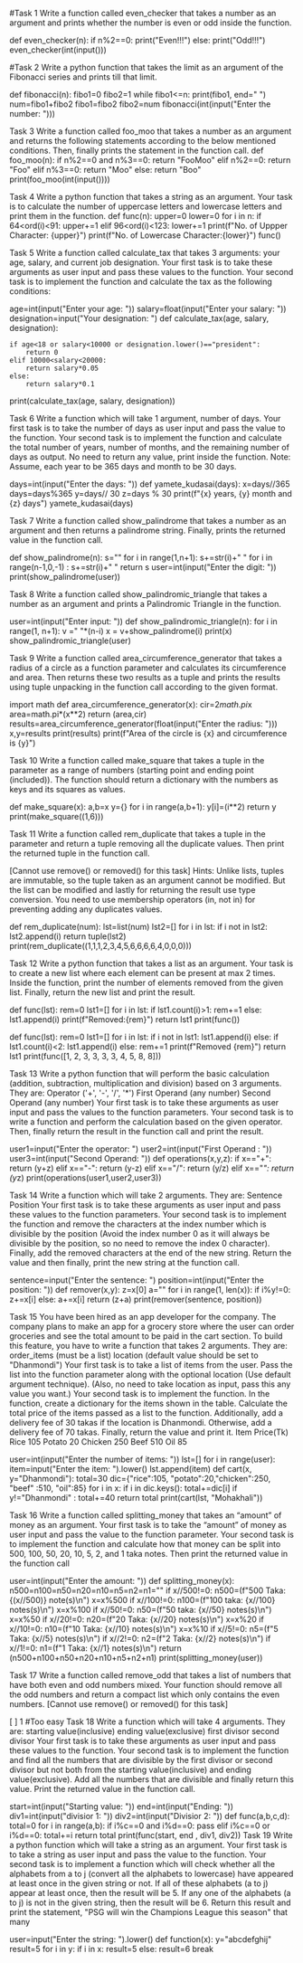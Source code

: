 #Task 1
Write a function called even_checker that takes a number as an argument and prints whether the number is even or odd inside the function.

def even_checker(n):
    if n%2==0:
       print("Even!!!")
    else:
       print("Odd!!!")
even_checker(int(input()))


#Task 2
Write a python function that takes the limit as an argument of the Fibonacci series and prints till that limit.

def fibonacci(n):
   fibo1=0
   fibo2=1
   while fibo1<=n:
        print(fibo1, end=" ")
        num=fibo1+fibo2
        fibo1=fibo2
        fibo2=num
fibonacci(int(input("Enter the number: ")))
 
Task 3
Write a function called foo_moo that takes a number as an argument and returns the following statements according to the below mentioned conditions. Then, finally prints the statement in the function call.
def foo_moo(n):
    if n%2==0 and n%3==0:
        return "FooMoo"
    elif n%2==0:
        return "Foo"
    elif n%3==0:
        return "Moo"
    else:
        return "Boo"
print(foo_moo(int(input())))

Task 4
Write a python function that takes a string as an argument. Your task is to calculate the number of uppercase letters and lowercase letters and print them in the function.
def func(n):
    upper=0
    lower=0
    for i in n:
        if 64<ord(i)<91:
            upper+=1
        elif 96<ord(i)<123:
            lower+=1
    print(f"No. of Uppper Character: {upper}")
    print(f"No. of Lowercase Character:{lower}")
func()

Task 5
Write a function called calculate_tax that takes 3 arguments: your age, salary, and current job designation. Your first task is to take these arguments as user input and pass these values to the function. Your second task is to implement the function and calculate the tax as the following conditions:

age=int(input("Enter your age: "))
salary=float(input("Enter your salary: "))
designation=input("Your designation: ")
def calculate_tax(age, salary, designation):

    if age<18 or salary<10000 or designation.lower()=="president":
        return 0
    elif 10000<salary<20000:
        return salary*0.05
    else:
        return salary*0.1
print(calculate_tax(age, salary, designation))

Task 6
Write a function which will take 1 argument, number of days. Your first task is to take the number of days as user input and pass the value to the function. Your second task is to implement the function and calculate the total number of years, number of months, and the remaining number of days as output. No need to return any value, print inside the function. Note: Assume, each year to be 365 days and month to be 30 days.

days=int(input("Enter the days: "))
def yamete_kudasai(days):
    x=days//365
    days=days%365
    y=days// 30
    z=days % 30
    print(f"{x} years, {y} month and {z} days")
yamete_kudasai(days)

Task 7
Write a function called show_palindrome that takes a number as an argument and then returns a palindrome string. Finally, prints the returned value in the function call.

def show_palindrome(n):
    s=""
    for i in range(1,n+1):
        s+=str(i)+" "
    for i in range(n-1,0,-1) :
        s+=str(i)+" "
    return s
user=int(input("Enter the digit: "))
print(show_palindrome(user))
 
Task 8
Write a function called show_palindromic_triangle that takes a number as an argument and prints a Palindromic Triangle in the function.

user=int(input("Enter input: "))
def show_palindromic_triangle(n):
    for i in range(1, n+1):
        v =" "*(n-i)
        x = v+show_palindrome(i)
        print(x)
show_palindromic_triangle(user)

 
Task 9
Write a function called area_circumference_generator that takes a radius of a circle as a function parameter and calculates its circumference and area. Then returns these two results as a tuple and prints the results using tuple unpacking in the function call according to the given format.

import math
def area_circumference_generator(x):
    cir=2*math.pi*x
    area=math.pi*(x**2)
    return (area,cir)
results=area_circumference_generator(float(input("Enter the radius: ")))
x,y=results
print(results)
print(f"Area of the circle is {x} and circumference is {y}")

Task 10
Write a function called make_square that takes a tuple in the parameter as a range of numbers (starting point and ending point (included)). The function should return a dictionary with the numbers as keys and its squares as values.

def make_square(x):
    a,b=x
    y={}
    for i in range(a,b+1):
        y[i]=(i**2)
    return y
print(make_square((1,6)))


Task 11
Write a function called rem_duplicate that takes a tuple in the parameter and return a tuple removing all the duplicate values. Then print the returned tuple in the function call.

[Cannot use remove() or removed() for this task]
Hints: Unlike lists, tuples are immutable, so the tuple taken as an argument cannot be modified. But the list can be modified and lastly for returning the result use type conversion. You need to use membership operators (in, not in) for preventing adding any duplicates values.

def rem_duplicate(num):
    lst=list(num)
    lst2=[]
    for i in lst:
        if i not in lst2:
            lst2.append(i)
    return tuple(lst2)
print(rem_duplicate((1,1,1,2,3,4,5,6,6,6,6,4,0,0,0)))


Task 12
Write a python function that takes a list as an argument. Your task is to create a new list where each element can be present at max 2 times. Inside the function, print the number of elements removed from the given list. Finally, return the new list and print the result.

def func(lst):
    rem=0
    lst1=[]
    for i in lst:
        if lst1.count(i)>1:
            rem+=1
        else:
            lst1.append(i)
    print(f"Removed:{rem}")
    return lst1
print(func())


def func(lst):
    rem=0
    lst1=[]
    for i in lst:
        if i not in lst1:
            lst1.append(i)
        else:
            if lst1.count(i)<2:
                lst1.append(i)
            else:
                rem+=1
    print(f"Removed {rem}")
    return lst1
print(func([1, 2, 3, 3, 3, 3, 4, 5, 8, 8]))

Task 13
Write a python function that will perform the basic calculation (addition, subtraction, multiplication and division) based on 3 arguments. They are: Operator ('+', '-', '/', '*') First Operand (any number) Second Operand (any number) Your first task is to take these arguments as user input and pass the values to the function parameters. Your second task is to write a function and perform the calculation based on the given operator. Then, finally return the result in the function call and print the result.

user1=input("Enter the operator: ")
user2=int(input("First Operand : "))
user3=int(input("Second Operand: "))
def operations(x,y,z):
    if x=="+":
        return (y+z)
    elif x=="-":
        return (y-z)
    elif x=="/":
        return (y/z)
    elif x=="*":
        return (y*z)
print(operations(user1,user2,user3))


Task 14
Write a function which will take 2 arguments. They are: Sentence Position Your first task is to take these arguments as user input and pass these values to the function parameters. Your second task is to implement the function and remove the characters at the index number which is divisible by the position (Avoid the index number 0 as it will always be divisible by the position, so no need to remove the index 0 character). Finally, add the removed characters at the end of the new string. Return the value and then finally, print the new string at the function call.

sentence=input("Enter the sentence: ")
position=int(input("Enter the position: "))
def remover(x,y):
    z=x[0]
    a=""
    for i in range(1, len(x)):
        if i%y!=0:
            z+=x[i]
        else:
            a+=x[i]
    return (z+a)
print(remover(sentence, position))


Task 15
You have been hired as an app developer for the company. The company plans to make an app for a grocery store where the user can order groceries and see the total amount to be paid in the cart section. To build this feature, you have to write a function that takes 2 arguments. They are: order_items (must be a list) location (default value should be set to "Dhanmondi") Your first task is to take a list of items from the user. Pass the list into the function parameter along with the optional location (Use default argument technique). (Also, no need to take location as input, pass this any value you want.)
Your second task is to implement the function. In the function, create a dictionary for the items shown in the table. Calculate the total price of the items passed as a list to the function. Additionally, add a delivery fee of 30 takas if the location is Dhanmondi. Otherwise, add a delivery fee of 70 takas. Finally, return the value and print it. Item Price(Tk) Rice 105 Potato 20 Chicken 250 Beef 510 Oil 85

user=int(input("Enter the number of items: "))
lst=[]
for i in range(user):
    item=input("Enter the item: ").lower()
    lst.append(item)
def cart(x, y="Dhanmondi"):
    total=30
    dic={"rice":105, "potato":20,"chicken":250, "beef" :510, "oil":85}
    for i in x:
        if i in dic.keys():
            total+=dic[i]
    if y!="Dhanmondi" :
        total+=40
    return total
print(cart(lst, "Mohakhali"))


Task 16
Write a function called splitting_money that takes an “amount” of money as an argument. Your first task is to take the “amount” of money as user input and pass the value to the function parameter. Your second task is to implement the function and calculate how that money can be split into 500, 100, 50, 20, 10, 5, 2, and 1 taka notes. Then print the returned value in the function call

user=int(input("Enter the amount: "))
def splitting_money(x):
    n500=n100=n50=n20=n10=n5=n2=n1=""
    if x//500!=0:
        n500=(f"500 Taka: {(x//500)} note(s)\n")
        x=x%500
    if x//100!=0:
        n100=(f"100 taka: {x//100} notes(s)\n")
        x=x%100
    if x//50!=0:
        n50=(f"50 taka: {x//50} notes(s)\n")
        x=x%50
    if x//20!=0:
        n20=(f"20 Taka: {x//20} notes(s)\n")
        x=x%20
    if x//10!=0:
        n10=(f"10 Taka: {x//10} notes(s)\n")
        x=x%10
    if x//5!=0:
        n5=(f"5 Taka: {x//5} notes(s)\n")
    if x//2!=0:
        n2=(f"2 Taka: {x//2} notes(s)\n")
    if x//1!=0:
        n1=(f"1 Taka: {x//1} notes(s)\n")
    return (n500+n100+n50+n20+n10+n5+n2+n1)
print(splitting_money(user))


Task 17
Write a function called remove_odd that takes a list of numbers that have both even and odd numbers mixed. Your function should remove all the odd numbers and return a compact list which only contains the even numbers. [Cannot use remove() or removed() for this task]

[ ]
  1
#Too easy
Task 18
Write a function which will take 4 arguments. They are: starting value(inclusive) ending value(exclusive) first divisor second divisor Your first task is to take these arguments as user input and pass these values to the function. Your second task is to implement the function and find all the numbers that are divisible by the first divisor or second divisor but not both from the starting value(inclusive) and ending value(exclusive). Add all the numbers that are divisible and finally return this value. Print the returned value in the function call.

start=int(input("Starting value: "))
end=int(input("Ending: "))
div1=int(input("divisior 1: "))
div2=int(input("Divisior 2: "))
def func(a,b,c,d):
    total=0
    for i in range(a,b):
        if i%c==0 and i%d==0:
            pass
        elif i%c==0 or i%d==0:
            total+=i
    return total
print(func(start, end , div1, div2))
Task 19
Write a python function which will take a string as an argument. Your first task is to take a string as user input and pass the value to the function. Your second task is to implement a function which will check whether all the alphabets from a to j (convert all the alphabets to lowercase) have appeared at least once in the given string or not. If all of these alphabets (a to j) appear at least once, then the result will be 5. If any one of the alphabets (a to j) is not in the given string, then the result will be 6. Return this result and print the statement, "PSG will win the Champions League this season" that many

user=input("Enter the string: ").lower()
def function(x):
    y="abcdefghij"
    result=5
    for i in y:
        if i in x:
            result=5
        else:
            result=6
            break

